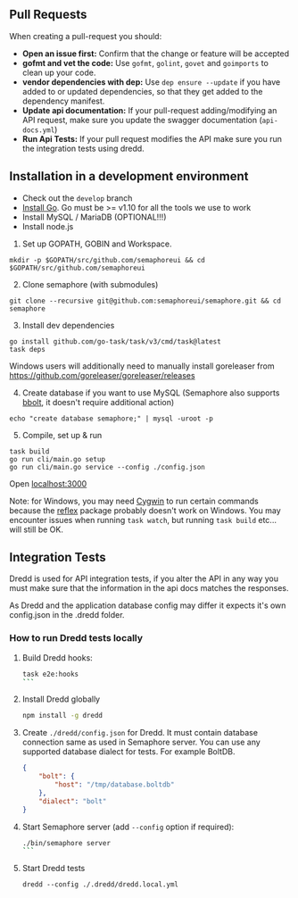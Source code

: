 ## Pull Requests

When creating a pull-request you should:

- __Open an issue first:__ Confirm that the change or feature will be accepted
- __gofmt and vet the code:__ Use  `gofmt`, `golint`, `govet` and `goimports` to clean up your code.
- __vendor dependencies with dep:__ Use `dep ensure --update` if you have added to or updated dependencies, so that they get added to the dependency manifest.
- __Update api documentation:__ If your pull-request adding/modifying an API request, make sure you update the swagger documentation (`api-docs.yml`)
- __Run Api Tests:__ If your pull request modifies the API make sure you run the integration tests using dredd.

## Installation in a development environment

- Check out the `develop` branch
- [Install Go](https://golang.org/doc/install). Go must be >= v1.10 for all the tools we use to work
- Install MySQL / MariaDB (OPTIONAL!!!)
- Install node.js

1) Set up GOPATH, GOBIN and Workspace.
```
mkdir -p $GOPATH/src/github.com/semaphoreui && cd $GOPATH/src/github.com/semaphoreui
```

2) Clone semaphore (with submodules)

```
git clone --recursive git@github.com:semaphoreui/semaphore.git && cd semaphore
```

3) Install dev dependencies

```
go install github.com/go-task/task/v3/cmd/task@latest
task deps
```
Windows users will additionally need to manually install goreleaser from https://github.com/goreleaser/goreleaser/releases

4) Create database if you want to use MySQL (Semaphore also supports [bbolt](https://github.com/etcd-io/bbolt), it doesn't require additional action) 

```
echo "create database semaphore;" | mysql -uroot -p
```

5) Compile, set up & run

```
task build
go run cli/main.go setup
go run cli/main.go service --config ./config.json
```

Open [localhost:3000](http://localhost:3000)

Note: for Windows, you may need [Cygwin](https://www.cygwin.com/) to run certain commands because the [reflex](github.com/cespare/reflex) package probably doesn't work on Windows. 
You may encounter issues when running `task watch`, but running `task build` etc... will still be OK.

## Integration Tests

Dredd is used for API integration tests, if you alter the API in any way you must make sure that the information in the api docs
matches the responses.

As Dredd and the application database config may differ it expects it's own config.json in the .dredd folder.

### How to run Dredd tests locally

1) Build Dredd hooks:
    ````bash
    task e2e:hooks
    ```
2) Install Dredd globally
    ```bash
    npm install -g dredd
    ```
3) Create `./dredd/config.json` for Dredd. It must contain database connection same as used in Semaphore server.
   You can use any supported database dialect for tests. For example BoltDB.
    ```json
   {
        "bolt": {
            "host": "/tmp/database.boltdb"
        },
        "dialect": "bolt"
    }
    ```
4) Start Semaphore server (add `--config` option if required):
    ````bash
    ./bin/semaphore server
    ```
5) Start Dredd tests
    ```
    dredd --config ./.dredd/dredd.local.yml
    ```